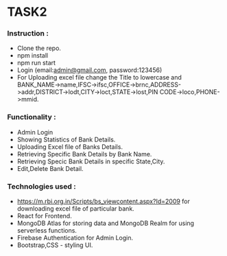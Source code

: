 
# TASK2

### Instruction :
- Clone the repo.
- npm install
- npm run start
- Login (email:admin@gmail.com, password:123456)
- For Uploading excel file change the Title to lowercase and BANK_NAME->name,IFSC->ifsc,OFFICE->brnc,ADDRESS->addr,DISTRICT->lodt,CITY->loct,STATE->lost,PIN CODE->loco,PHONE->mmid.



### Functionality :
- Admin Login
- Showing Statistics of Bank Details.
- Uploading Excel file of Banks Details.
- Retrieving Specific Bank Details by Bank Name.
- Retrieving Specic Bank Details in specific State,City.
- Edit,Delete Bank Detail.

### Technologies used : 
- https://m.rbi.org.in/Scripts/bs_viewcontent.aspx?Id=2009 for downloading excel file of particular bank.
- React for Frontend.
- MongoDB Atlas for storing data and MongoDB Realm for using serverless functions.
- Firebase Authentication for Admin Login.
- Bootstrap,CSS - styling UI.

